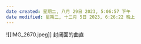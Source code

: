 ```yaml
---
date created: 星期二, 八月 29日 2023, 5:06:57 下午
date modified: 星期二, 十二月 5日 2023, 6:26:22 晚上
---
```

![[IMG_2670.jpeg]]
	封闭面的曲直